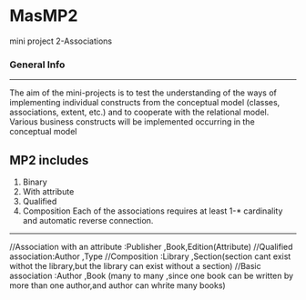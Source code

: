# MasMP2
mini project 2-Associations
### General Info
***
The aim of the mini-projects is to test the understanding of the ways of implementing individual constructs from the conceptual model (classes, associations, extent, etc.) and to cooperate with the relational model.
Various business constructs will be implemented occurring in the conceptual model 
## MP2 includes
1. Binary
2. With attribute
3. Qualified
4. Composition
Each of the associations requires at least 1-* cardinality and automatic reverse connection.
***
  //Association with an attribute :Publisher ,Book,Edition(Attribute)
  //Qualified association:Author ,Type
  //Composition :Library ,Section(section cant exist withot the library,but the library can exist without a section)
  //Basic association :Author ,Book (many to many ,since one book can be written by more than one author,and author can whrite many books)

